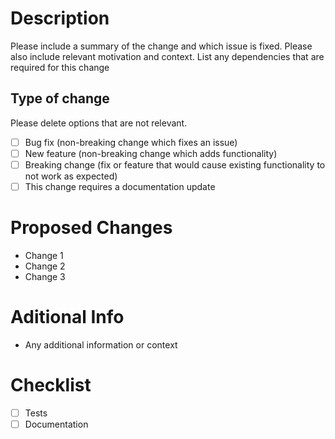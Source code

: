 # Description

Please include a summary of the change and which issue is fixed. Please also include relevant motivation and context. List any dependencies that are required for this change

## Type of change

Please delete options that are not relevant.

- [ ] Bug fix (non-breaking change which fixes an issue)
- [ ] New feature (non-breaking change which adds functionality)
- [ ] Breaking change (fix or feature that would cause existing functionality to not work as expected)
- [ ] This change requires a documentation update

# Proposed Changes
- Change 1
- Change 2
- Change 3

# Aditional Info
- Any additional information or context

# Checklist
- [ ] Tests
- [ ] Documentation
